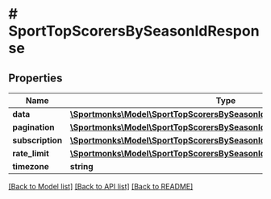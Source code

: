 # # SportTopScorersBySeasonIdResponse

## Properties

Name | Type | Description | Notes
------------ | ------------- | ------------- | -------------
**data** | [**\Sportmonks\Model\SportTopScorersBySeasonIdResponseDataInner[]**](SportTopScorersBySeasonIdResponseDataInner.md) |  | [optional]
**pagination** | [**\Sportmonks\Model\SportTopScorersBySeasonIdResponsePagination**](SportTopScorersBySeasonIdResponsePagination.md) |  | [optional]
**subscription** | [**\Sportmonks\Model\SportTopScorersBySeasonIdResponseSubscriptionInner[]**](SportTopScorersBySeasonIdResponseSubscriptionInner.md) |  | [optional]
**rate_limit** | [**\Sportmonks\Model\SportTopScorersBySeasonIdResponseRateLimit**](SportTopScorersBySeasonIdResponseRateLimit.md) |  | [optional]
**timezone** | **string** |  | [optional]

[[Back to Model list]](../../README.md#models) [[Back to API list]](../../README.md#endpoints) [[Back to README]](../../README.md)
